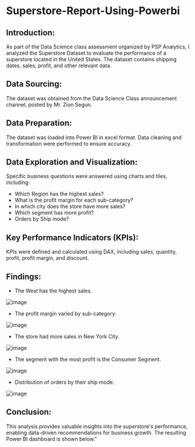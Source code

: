 # Superstore-Report-Using-Powerbi
## Introduction:
As part of the Data Science class assessment organized by PSP Analytics, I analyzed the Superstore Dataset to evaluate the performance of a superstore located in the United States. The dataset contains shipping dates, sales, profit, and other relevant data.

## Data Sourcing:
The dataset was obtained from the Data Science Class announcement channel, posted by Mr. Zion Segun.

## Data Preparation:
The dataset was loaded into Power BI in excel format. Data cleaning and transformation were performed to ensure accuracy.

## Data Exploration and Visualization:
Specific business questions were answered using charts and tiles, including:

- Which Region has the highest sales?
- What is the profit margin for each sub-category?
- In which city does the store have more sales?
- Which segment has more profit?
- Orders by Ship mode?

## Key Performance Indicators (KPIs):
KPIs were defined and calculated using DAX, including sales, quantity, profit, profit margin, and discount.

## Findings:

- The West has the highest sales.

 ![image](https://github.com/user-attachments/assets/af4ed09d-fd9f-4016-9b36-90bc09174ca6)

- The profit margin varied by sub-category.

 ![image](https://github.com/user-attachments/assets/65ea1765-6bd1-4fda-bb71-40b22f383786)

- The store had more sales in New York City.

 ![image](https://github.com/user-attachments/assets/483c0be8-d727-413a-9999-50cb1446d9c0)

- The segment with the most profit is the Consumer Segment.

 ![image](https://github.com/user-attachments/assets/8c4fe296-24ed-41a0-8f31-fdd81babbb75)

- Distribution of orders by their ship mode.

 ![image](https://github.com/user-attachments/assets/28eec810-bb71-48a0-a175-2776f3b0ec7d)


## Conclusion:

This analysis provides valuable insights into the superstore's performance, enabling data-driven recommendations for business growth. The resulting Power BI dashboard is shown below."



